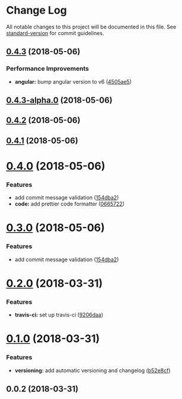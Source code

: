 # Change Log

All notable changes to this project will be documented in this file. See [standard-version](https://github.com/conventional-changelog/standard-version) for commit guidelines.

<a name="0.4.3"></a>

## [0.4.3](https://github.com/adailtonribeiro/ar-error-message/compare/v0.4.3-alpha.0...v0.4.3) (2018-05-06)

### Performance Improvements

* **angular:** bump angular version to v6 ([4505ae5](https://github.com/adailtonribeiro/ar-error-message/commit/4505ae5))

<a name="0.4.3-alpha.0"></a>

## [0.4.3-alpha.0](https://github.com/adailtonribeiro/ar-error-message/compare/v0.4.2...v0.4.3-alpha.0) (2018-05-06)

<a name="0.4.2"></a>

## [0.4.2](https://github.com/adailtonribeiro/ar-error-message/compare/v0.4.1...v0.4.2) (2018-05-06)

<a name="0.4.1"></a>

## [0.4.1](https://github.com/adailtonribeiro/ar-error-message/compare/v0.4.0...v0.4.1) (2018-05-06)

<a name="0.4.0"></a>

# [0.4.0](https://github.com/adailtonribeiro/ar-error-message/compare/v0.2.0...v0.4.0) (2018-05-06)

### Features

* add commit message validation ([154dba2](https://github.com/adailtonribeiro/ar-error-message/commit/154dba2))
* **code:** add prettier code formatter ([0665722](https://github.com/adailtonribeiro/ar-error-message/commit/0665722))

<a name="0.3.0"></a>

# [0.3.0](https://github.com/adailtonribeiro/ar-error-message/compare/v0.2.0...v0.3.0) (2018-05-06)

### Features

* add commit message validation ([154dba2](https://github.com/adailtonribeiro/ar-error-message/commit/154dba2))

<a name="0.2.0"></a>

# [0.2.0](https://github.com/adailtonribeiro/ar-error-message/compare/v0.1.0...v0.2.0) (2018-03-31)

### Features

* **travis-ci:** set up travis-ci ([9206daa](https://github.com/adailtonribeiro/ar-error-message/commit/9206daa))

<a name="0.1.0"></a>

# [0.1.0](https://github.com/adailtonribeiro/ar-error-message/compare/v0.0.2...v0.1.0) (2018-03-31)

### Features

* **versioning:** add automatic versioning and changelog ([b52e8cf](https://github.com/adailtonribeiro/ar-error-message/commit/b52e8cf))

<a name="0.0.2"></a>

## 0.0.2 (2018-03-31)
